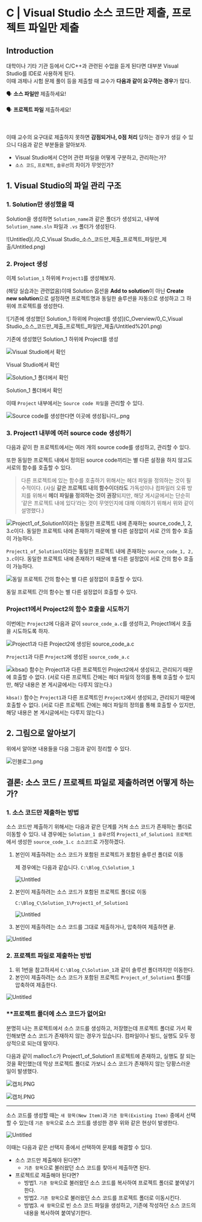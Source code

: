 # C | Visual Studio 소스 코드만 제출, 프로젝트 파일만 제출

## Introduction
대학이나 기타 기관 등에서 C/C++과 관련된 수업을 듣게 된다면 대부분 Visual Studio를 IDE로 사용하게 된다.  
이때 과제나 시험 문제 풀이 등을 제출할 때 교수가 **다음과 같이 요구하는 경우**가 많다.  
    
<aside> 🗣️ <b>소스 파일만</b> 제출하세요! </aside>
<br>
<aside> 🗣️ <b>프로젝트 파일</b> 제출하세요! </aside>
<br><br>

이때 교수의 요구대로 제출하지 못하면 **감점되거나, 0점 처리** 당하는 경우가 생길 수 있으니 다음과 같은 부분들을 알아보자.

* Visual Studio에서 C언어 관련 파일을 어떻게 구분하고, 관리하는가?
* `소스 코드`, `프로젝트`, `솔루션`의 차이가 무엇인가?

## 1. Visual Studio의 파일 관리 구조

### 1. Solution만 생성했을 때

Solution을 생성하면 `Solution_name`과 같은 폴더가 생성되고, 내부에 `Solution_name.sln` 파일과 `.vs` 폴더가 생성된다.

![Untitled](./0_C_Visual Studio_소스_코드만_제출_프로젝트_파일만_제출/Untitled.png)

### 2. Project 생성

이제 `Solution_1` 하위에 `Project1`를 생성해보자. 

(해당 실습과는 관련없음)이때 Solution 옵션을 **Add to solution**이 아닌 **Create new solution**으로 설정하면 프로젝트명과 동일한 솔루션을 자동으로 생성하고 그 하위에 프로젝트를 생성한다.

![기존에 생성했던 Solution_1 하위에 Project를 생성](C_Overview/0_C_Visual Studio_소스_코드만_제출_프로젝트_파일만_제출/Untitled%201.png)

기존에 생성했던 Solution_1 하위에 Project를 생성

![Visual Studio에서 확인](C%20Visual%20Studio%20%E1%84%89%E1%85%A9%E1%84%89%E1%85%B3%20%E1%84%8F%E1%85%A9%E1%84%83%E1%85%B3%E1%84%86%E1%85%A1%E1%86%AB%20%E1%84%8C%E1%85%A6%E1%84%8E%E1%85%AE%E1%86%AF,%20%E1%84%91%E1%85%B3%E1%84%85%E1%85%A9%E1%84%8C%E1%85%A6%E1%86%A8%E1%84%90%E1%85%B3%20%E1%84%91%E1%85%A1%E1%84%8B%E1%85%B5%20a7643e3f0d5b4cb681e853709d3ab212/Untitled%202.png)

Visual Studio에서 확인

![Solution_1 폴더에서 확인](C%20Visual%20Studio%20%E1%84%89%E1%85%A9%E1%84%89%E1%85%B3%20%E1%84%8F%E1%85%A9%E1%84%83%E1%85%B3%E1%84%86%E1%85%A1%E1%86%AB%20%E1%84%8C%E1%85%A6%E1%84%8E%E1%85%AE%E1%86%AF,%20%E1%84%91%E1%85%B3%E1%84%85%E1%85%A9%E1%84%8C%E1%85%A6%E1%86%A8%E1%84%90%E1%85%B3%20%E1%84%91%E1%85%A1%E1%84%8B%E1%85%B5%20a7643e3f0d5b4cb681e853709d3ab212/Rectangle_1.png)

Solution_1 폴더에서 확인

이때 `Project` 내부에서는 `Source code 파일`을 관리할 수 있다.

![Source code를 생성한다면 이곳에 생성됩니다_.png](C%20Visual%20Studio%20%E1%84%89%E1%85%A9%E1%84%89%E1%85%B3%20%E1%84%8F%E1%85%A9%E1%84%83%E1%85%B3%E1%84%86%E1%85%A1%E1%86%AB%20%E1%84%8C%E1%85%A6%E1%84%8E%E1%85%AE%E1%86%AF,%20%E1%84%91%E1%85%B3%E1%84%85%E1%85%A9%E1%84%8C%E1%85%A6%E1%86%A8%E1%84%90%E1%85%B3%20%E1%84%91%E1%85%A1%E1%84%8B%E1%85%B5%20a7643e3f0d5b4cb681e853709d3ab212/Source_code%25EB%25A5%25BC_%25EC%2583%259D%25EC%2584%25B1%25ED%2595%259C%25EB%258B%25A4%25EB%25A9%25B4_%25EC%259D%25B4%25EA%25B3%25B3%25EC%2597%2590_%25EC%2583%259D%25EC%2584%25B1%25EB%2590%25A9%25EB%258B%2588%25EB%258B%25A4_.png)

### 3. Project1 내부에 여러 source code 생성하기

다음과 같이 한 프로젝트에서는 여러 개의 source code를 생성하고, 관리할 수 있다.

또한 동일한 프로젝트 내에서 정의된 source code끼리는 별 다른 설정을 하지 않고도 서로의 함수를 호출할 수 있다.

> 다른 프로젝트에 있는 함수를 호출하기 위해서는 헤더 파일을 정의하는 것이 필수적이다.
(사실 **같은 프로젝트 내의 함수이더라도** 가독성이나 컴파일러 오류 방지를 위해서 **헤더 파일을 정의하는 것이 권장**되지만, 해당 게시글에서는 단순히 ‘같은 프로젝트 내에 있다’라는 것이 무엇인지에 대해 이해하기 위해서 위와 같이 설명했다.)
> 

![`Project1_of_Solution1`이라는 동일한 프로젝트 내에 존재하는 `source_code_1, 2, 3.c`이다.
동일한 프로젝트 내에 존재하기 때문에 별 다른 설정없이 서로 간의 함수 호출이 가능하다.](C%20Visual%20Studio%20%E1%84%89%E1%85%A9%E1%84%89%E1%85%B3%20%E1%84%8F%E1%85%A9%E1%84%83%E1%85%B3%E1%84%86%E1%85%A1%E1%86%AB%20%E1%84%8C%E1%85%A6%E1%84%8E%E1%85%AE%E1%86%AF,%20%E1%84%91%E1%85%B3%E1%84%85%E1%85%A9%E1%84%8C%E1%85%A6%E1%86%A8%E1%84%90%E1%85%B3%20%E1%84%91%E1%85%A1%E1%84%8B%E1%85%B5%20a7643e3f0d5b4cb681e853709d3ab212/%25EC%25BA%25A1%25EC%25B2%2598.png)

`Project1_of_Solution1`이라는 동일한 프로젝트 내에 존재하는 `source_code_1, 2, 3.c`이다.
동일한 프로젝트 내에 존재하기 때문에 별 다른 설정없이 서로 간의 함수 호출이 가능하다.

![동일 프로젝트 간의 함수는 별 다른 설정없이 호출할 수 있다.](C%20Visual%20Studio%20%E1%84%89%E1%85%A9%E1%84%89%E1%85%B3%20%E1%84%8F%E1%85%A9%E1%84%83%E1%85%B3%E1%84%86%E1%85%A1%E1%86%AB%20%E1%84%8C%E1%85%A6%E1%84%8E%E1%85%AE%E1%86%AF,%20%E1%84%91%E1%85%B3%E1%84%85%E1%85%A9%E1%84%8C%E1%85%A6%E1%86%A8%E1%84%90%E1%85%B3%20%E1%84%91%E1%85%A1%E1%84%8B%E1%85%B5%20a7643e3f0d5b4cb681e853709d3ab212/Untitled%203.png)

동일 프로젝트 간의 함수는 별 다른 설정없이 호출할 수 있다.

### Project1에서 Project2의 함수 호출을 시도하기

이번에는 `Project2`에 다음과 같이 `source_code_a.c`를 생성하고, Project1에서 호출을 시도하도록 하자.

![`Project1`과 다른 `Project2`에 생성된 `source_code_a.c`](C%20Visual%20Studio%20%E1%84%89%E1%85%A9%E1%84%89%E1%85%B3%20%E1%84%8F%E1%85%A9%E1%84%83%E1%85%B3%E1%84%86%E1%85%A1%E1%86%AB%20%E1%84%8C%E1%85%A6%E1%84%8E%E1%85%AE%E1%86%AF,%20%E1%84%91%E1%85%B3%E1%84%85%E1%85%A9%E1%84%8C%E1%85%A6%E1%86%A8%E1%84%90%E1%85%B3%20%E1%84%91%E1%85%A1%E1%84%8B%E1%85%B5%20a7643e3f0d5b4cb681e853709d3ab212/Untitled%204.png)

`Project1`과 다른 `Project2`에 생성된 `source_code_a.c`

![`kbsa()` 함수는 `Project1`과 다른 프로젝트인 `Project2`에서 생성되고, 관리되기 때문에 호출할 수 없다.
(서로 다른 프로젝트 간에는 헤더 파일의 정의를 통해 호출할 수 있지만, 해당 내용은 본 게시글에서는 다루지 않는다.)](C%20Visual%20Studio%20%E1%84%89%E1%85%A9%E1%84%89%E1%85%B3%20%E1%84%8F%E1%85%A9%E1%84%83%E1%85%B3%E1%84%86%E1%85%A1%E1%86%AB%20%E1%84%8C%E1%85%A6%E1%84%8E%E1%85%AE%E1%86%AF,%20%E1%84%91%E1%85%B3%E1%84%85%E1%85%A9%E1%84%8C%E1%85%A6%E1%86%A8%E1%84%90%E1%85%B3%20%E1%84%91%E1%85%A1%E1%84%8B%E1%85%B5%20a7643e3f0d5b4cb681e853709d3ab212/%25EC%25BA%25A1%25EC%25B2%2598%201.png)

`kbsa()` 함수는 `Project1`과 다른 프로젝트인 `Project2`에서 생성되고, 관리되기 때문에 호출할 수 없다.
(서로 다른 프로젝트 간에는 헤더 파일의 정의를 통해 호출할 수 있지만, 해당 내용은 본 게시글에서는 다루지 않는다.)

## 2. 그림으로 알아보기

위에서 알아본 내용들을 다음 그림과 같이 정리할 수 있다.

![인블로그.png](C%20Visual%20Studio%20%E1%84%89%E1%85%A9%E1%84%89%E1%85%B3%20%E1%84%8F%E1%85%A9%E1%84%83%E1%85%B3%E1%84%86%E1%85%A1%E1%86%AB%20%E1%84%8C%E1%85%A6%E1%84%8E%E1%85%AE%E1%86%AF,%20%E1%84%91%E1%85%B3%E1%84%85%E1%85%A9%E1%84%8C%E1%85%A6%E1%86%A8%E1%84%90%E1%85%B3%20%E1%84%91%E1%85%A1%E1%84%8B%E1%85%B5%20a7643e3f0d5b4cb681e853709d3ab212/%25EC%259D%25B8%25EB%25B8%2594%25EB%25A1%259C%25EA%25B7%25B8.png)

## 결론: 소스 코드 / 프로젝트 파일로 제출하려면 어떻게 하는가?

### 1. 소스 코드만 제출하는 방법

소스 코드만 제출하기 위해서는 다음과 같은 단계를 거쳐 소스 코드가 존재하는 폴더로 이동할 수 있다. 내 경우에는 `Solution_1 솔루션`의 `Project1_of_Solution1 프로젝트`에서 생성한 `source_code_1.c 소스코드`로 가정하겠다.

1. 본인이 제출하려는 소스 코드가 포함된 프로젝트가 포함된 솔루션 폴더로 이동
    
    제 경우에는 다음과 같습니다. `C:\Blog_C\Solution_1`
    
    ![Untitled](C%20Visual%20Studio%20%E1%84%89%E1%85%A9%E1%84%89%E1%85%B3%20%E1%84%8F%E1%85%A9%E1%84%83%E1%85%B3%E1%84%86%E1%85%A1%E1%86%AB%20%E1%84%8C%E1%85%A6%E1%84%8E%E1%85%AE%E1%86%AF,%20%E1%84%91%E1%85%B3%E1%84%85%E1%85%A9%E1%84%8C%E1%85%A6%E1%86%A8%E1%84%90%E1%85%B3%20%E1%84%91%E1%85%A1%E1%84%8B%E1%85%B5%20a7643e3f0d5b4cb681e853709d3ab212/Untitled%205.png)
    
2. 본인이 제출하려는 소스 코드가 포함된 프로젝트 폴더로 이동
    
    `C:\Blog_C\Solution_1\Project1_of_Solution1`
    
    ![Untitled](C%20Visual%20Studio%20%E1%84%89%E1%85%A9%E1%84%89%E1%85%B3%20%E1%84%8F%E1%85%A9%E1%84%83%E1%85%B3%E1%84%86%E1%85%A1%E1%86%AB%20%E1%84%8C%E1%85%A6%E1%84%8E%E1%85%AE%E1%86%AF,%20%E1%84%91%E1%85%B3%E1%84%85%E1%85%A9%E1%84%8C%E1%85%A6%E1%86%A8%E1%84%90%E1%85%B3%20%E1%84%91%E1%85%A1%E1%84%8B%E1%85%B5%20a7643e3f0d5b4cb681e853709d3ab212/Untitled%206.png)
    
3. 본인이 제출하려는 소스 코드를 그대로 제출하거나, 압축하여 제출하면 끝.

![Untitled](C%20Visual%20Studio%20%E1%84%89%E1%85%A9%E1%84%89%E1%85%B3%20%E1%84%8F%E1%85%A9%E1%84%83%E1%85%B3%E1%84%86%E1%85%A1%E1%86%AB%20%E1%84%8C%E1%85%A6%E1%84%8E%E1%85%AE%E1%86%AF,%20%E1%84%91%E1%85%B3%E1%84%85%E1%85%A9%E1%84%8C%E1%85%A6%E1%86%A8%E1%84%90%E1%85%B3%20%E1%84%91%E1%85%A1%E1%84%8B%E1%85%B5%20a7643e3f0d5b4cb681e853709d3ab212/Untitled%207.png)

### 2. 프로젝트 파일로 제출하는 방법

1. 위 1번을 참고하셔서 `C:\Blog_C\Solution_1`과 같이 솔루션 폴더까지만 이동한다.
2. 본인이 제출하려는 소스 코드가 포함된 프로젝트 `Project_of_Solution1` 폴더를 압축하여 제출한다.
    
![Untitled](C%20Visual%20Studio%20%E1%84%89%E1%85%A9%E1%84%89%E1%85%B3%20%E1%84%8F%E1%85%A9%E1%84%83%E1%85%B3%E1%84%86%E1%85%A1%E1%86%AB%20%E1%84%8C%E1%85%A6%E1%84%8E%E1%85%AE%E1%86%AF,%20%E1%84%91%E1%85%B3%E1%84%85%E1%85%A9%E1%84%8C%E1%85%A6%E1%86%A8%E1%84%90%E1%85%B3%20%E1%84%91%E1%85%A1%E1%84%8B%E1%85%B5%20a7643e3f0d5b4cb681e853709d3ab212/Untitled%208.png)
    

### **프로젝트 폴더에 소스 코드가 없어요!

분명히 나는 프로젝트에서 소스 코드를 생성하고, 저장했는데 프로젝트 폴더로 가서 확인해보면 소스 코드가 존재하지 않는 경우가 있습니다. 컴파일이나 빌드, 실행도 모두 정상적으로 되는데 말이다.

다음과 같이 malloc1.c가 Project1_of_Solution1 프로젝트에 존재하고, 실행도 잘 되는 것을 확인했는데 막상 프로젝트 폴더로 가보니 소스 코드가 존재하지 않는 당황스러운 일이 발생했다.

![캡처.PNG](C%20Visual%20Studio%20%E1%84%89%E1%85%A9%E1%84%89%E1%85%B3%20%E1%84%8F%E1%85%A9%E1%84%83%E1%85%B3%E1%84%86%E1%85%A1%E1%86%AB%20%E1%84%8C%E1%85%A6%E1%84%8E%E1%85%AE%E1%86%AF,%20%E1%84%91%E1%85%B3%E1%84%85%E1%85%A9%E1%84%8C%E1%85%A6%E1%86%A8%E1%84%90%E1%85%B3%20%E1%84%91%E1%85%A1%E1%84%8B%E1%85%B5%20a7643e3f0d5b4cb681e853709d3ab212/%25EC%25BA%25A1%25EC%25B2%2598%202.png)

![캡처.PNG](C%20Visual%20Studio%20%E1%84%89%E1%85%A9%E1%84%89%E1%85%B3%20%E1%84%8F%E1%85%A9%E1%84%83%E1%85%B3%E1%84%86%E1%85%A1%E1%86%AB%20%E1%84%8C%E1%85%A6%E1%84%8E%E1%85%AE%E1%86%AF,%20%E1%84%91%E1%85%B3%E1%84%85%E1%85%A9%E1%84%8C%E1%85%A6%E1%86%A8%E1%84%90%E1%85%B3%20%E1%84%91%E1%85%A1%E1%84%8B%E1%85%B5%20a7643e3f0d5b4cb681e853709d3ab212/%25EC%25BA%25A1%25EC%25B2%2598%203.png)

---

소스 코드를 생성할 때는 `새 항목(New Item)`과 `기존 항목(Existing Item)` 중에서 선택할 수 있는데 `기존 항목`으로 소스 코드를 생성한 경우 위와 같은 현상이 발생한다.

![Untitled](C%20Visual%20Studio%20%E1%84%89%E1%85%A9%E1%84%89%E1%85%B3%20%E1%84%8F%E1%85%A9%E1%84%83%E1%85%B3%E1%84%86%E1%85%A1%E1%86%AB%20%E1%84%8C%E1%85%A6%E1%84%8E%E1%85%AE%E1%86%AF,%20%E1%84%91%E1%85%B3%E1%84%85%E1%85%A9%E1%84%8C%E1%85%A6%E1%86%A8%E1%84%90%E1%85%B3%20%E1%84%91%E1%85%A1%E1%84%8B%E1%85%B5%20a7643e3f0d5b4cb681e853709d3ab212/Untitled%209.png)

이때는 다음과 같은 선택지 중에서 선택하여 문제를 해결할 수 있다.

* 소스 코드만 제출해야 된다면?
    - `기존 항목`으로 불러왔던 소스 코드를 찾아서 제출하면 된다.
* 프로젝트로 제출해야 된다면?
    - 방법1. `기존 항목`으로 불러왔던 소스 코드를 복사하여 프로젝트 폴더로 붙여넣기한다.
    - 방법2. `기존 항목`으로 불러왔던 소스 코드를 프로젝트 폴더로 이동시킨다.
    - 방법3. `새 항목`으로 빈 소스 코드 파일을 생성하고, 기존에 작성하던 소스 코드의 내용을 복사하여 붙여넣기한다.
